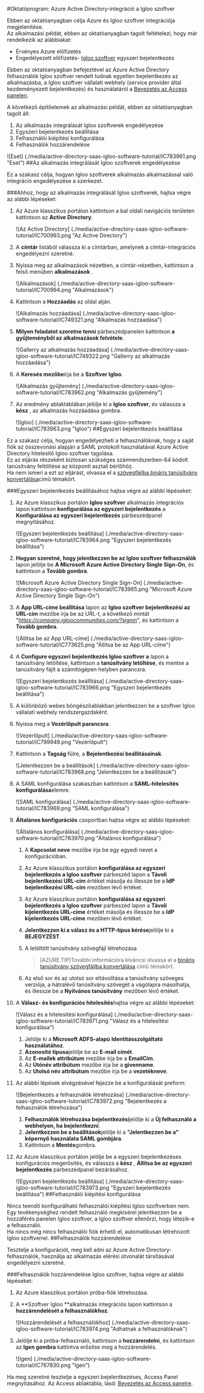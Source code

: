 <properties 
    pageTitle="Oktatóprogram: Azure Active Directory-integráció a Igloo szoftver |} Microsoft Azure" 
    description="Megtudhatja, hogy miként Igloo szoftver használata az Azure Active Directory ahhoz, hogy az egyszeri bejelentkezés, automatikus kiépítési és az egyéb!" 
    services="active-directory" 
    authors="jeevansd"  
    documentationCenter="na" 
    manager="femila"/>
<tags 
    ms.service="active-directory" 
    ms.devlang="na" 
    ms.topic="article" 
    ms.tgt_pltfrm="na" 
    ms.workload="identity" 
    ms.date="10/20/2016" 
    ms.author="jeedes" />

#<a name="tutorial-azure-active-directory-integration-with-igloo-software"></a>Oktatóprogram: Azure Active Directory-integráció a Igloo szoftver
  
Ebben az oktatóanyagban célja Azure és Igloo szoftver integrációja megjelenítése.  
Az alkalmazási példát, ebben az oktatóanyagban tagolt feltételezi, hogy már rendelkezik az alábbiakat:

-   Érvényes Azure előfizetés
-   Engedélyezett előfizetés- [Igloo szoftver](http://www.igloosoftware.com/) egyszeri bejelentkezés
  
Ebben az oktatóanyagban befejeztével az Azure Active Directory felhasználók Igloo szoftver rendelt tudnak egyetlen bejelentkezés az alkalmazásba, a Igloo szoftver vállalati webhely (service provider által kezdeményezett bejelentkezés) és használatáról a [Bevezetés az Access panelen](active-directory-saas-access-panel-introduction.md).
  
A következő építőelemek az alkalmazási példát, ebben az oktatóanyagban tagolt áll:

1.  Az alkalmazás integrálását Igloo szoftverek engedélyezése
2.  Egyszeri bejelentkezés beállítása
3.  Felhasználói kiépítési konfigurálása
4.  Felhasználók hozzárendelése

![Eset] (./media/active-directory-saas-igloo-software-tutorial/IC783961.png "Eset")
##<a name="enabling-the-application-integration-for-igloo-software"></a>Az alkalmazás integrálását Igloo szoftverek engedélyezése
  
Ez a szakasz célja, hogyan Igloo szoftverek alkalmazás alkalmazással való integráció engedélyezése a szerkezet.

###<a name="to-enable-the-application-integration-for-igloo-software-perform-the-following-steps"></a>Ahhoz, hogy az alkalmazás integrálását Igloo szoftverek, hajtsa végre az alábbi lépéseket:

1.  Az Azure klasszikus portálon kattintson a bal oldali navigációs területen kattintson az **Active Directory**.

    ![Az Active Directory] (./media/active-directory-saas-igloo-software-tutorial/IC700993.png "Az Active Directory")

2.  A **címtár** listából válassza ki a címtárban, amelynek a címtár-integrációs engedélyezni szeretné.

3.  Nyissa meg az alkalmazások nézetben, a címtár-nézetben, kattintson a felső menüben **alkalmazások** .

    ![Alkalmazások] (./media/active-directory-saas-igloo-software-tutorial/IC700994.png "Alkalmazások")

4.  Kattintson a **Hozzáadás** az oldal alján.

    ![Alkalmazás hozzáadása] (./media/active-directory-saas-igloo-software-tutorial/IC749321.png "Alkalmazás hozzáadása")

5.  **Milyen feladatot szeretne tenni** párbeszédpanelen kattintson **a gyűjteményből az alkalmazások felvétele**.

    ![Gallerry az alkalmazás hozzáadása] (./media/active-directory-saas-igloo-software-tutorial/IC749322.png "Gallerry az alkalmazás hozzáadása")

6.  A **Keresés mezőbe**írja be a **Szoftver Igloo**.

    ![Alkalmazás gyűjtemény] (./media/active-directory-saas-igloo-software-tutorial/IC783962.png "Alkalmazás gyűjtemény")

7.  Az eredmény ablaktáblában jelölje ki a **Igloo szoftver**, és válassza a **kész** , az alkalmazás hozzáadása gombra.

    ![Igloo] (./media/active-directory-saas-igloo-software-tutorial/IC783963.png "Igloo")
##<a name="configuring-single-sign-on"></a>Egyszeri bejelentkezés beállítása
  
Ez a szakasz célja, hogyan engedélyezheti a felhasználóknak, hogy a saját fiók az összevonási alapján a SAML protokoll használatával Azure Active Directory hitelesítő Igloo szoftver tagolása.  
Ez az eljárás részeként biztosan szükséges számrendszerben-64 kódolt tanúsítvány feltöltése az központi asztali bérlőhöz.  
Ha nem ismeri a ezt az eljárást, olvassa el a [szövegfájlba bináris tanúsítvány konvertálása](http://youtu.be/PlgrzUZ-Y1o)című témakört.

###<a name="to-configure-single-sign-on-perform-the-following-steps"></a>Egyszeri bejelentkezés beállításához hajtsa végre az alábbi lépéseket:

1.  Az Azure klasszikus portálon **Igloo szoftver** alkalmazás integrációs lapon kattintson **konfigurálása az egyszeri bejelentkezés** a **Konfigurálása az egyszeri bejelentkezés** párbeszédpanel megnyitásához.

    ![Egyszeri bejelentkezés beállítása] (./media/active-directory-saas-igloo-software-tutorial/IC783964.png "Egyszeri bejelentkezés beállítása")

2.  **Hogyan szeretné, hogy jelentkezzen be az Igloo szoftver felhasználók** lapon jelölje be **A Microsoft Azure Active Directory Single Sign-On**, és kattintson a **Tovább gombra**.

    ![Microsoft Azure Active Directory Single Sign-On] (./media/active-directory-saas-igloo-software-tutorial/IC783965.png "Microsoft Azure Active Directory Single Sign-On")

3.  A **App URL-címe beállítása** lapon az **Igloo szoftver bejelentkezési az URL-cím** mezőbe írja be az URL-t, a következő mintát "*https://company.igloocommunities.com/?signin*", és kattintson a **Tovább gombra**.

    ![Állítsa be az App URL-címe] (./media/active-directory-saas-igloo-software-tutorial/IC773625.png "Állítsa be az App URL-címe")

4.  A **Configure egyszeri bejelentkezés Igloo szoftver a** lapon a tanúsítvány letöltése, kattintson a **tanúsítvány letöltése**, és mentse a tanúsítvány fájlt a számítógépen helyben parancsra.

    ![Egyszeri bejelentkezés beállítása] (./media/active-directory-saas-igloo-software-tutorial/IC783966.png "Egyszeri bejelentkezés beállítása")

5.  A különböző webes böngészőablakban jelentkezzen be a szoftver Igloo vállalati webhely rendszergazdaként.

6.  Nyissa meg a **Vezérlőpult parancsra**.

    ![Vezérlőpult] (./media/active-directory-saas-igloo-software-tutorial/IC799949.png "Vezérlőpult")

7.  Kattintson a **Tagság** fülre, a **Bejelentkezési beállításainak**.

    ![Jelentkezzen be a beállítások] (./media/active-directory-saas-igloo-software-tutorial/IC783968.png "Jelentkezzen be a beállítások")

8.  A SAML konfigurálása szakaszban kattintson a **SAML-hitelesítés konfigurálása**elemre.

    ![SAML konfigurálása] (./media/active-directory-saas-igloo-software-tutorial/IC783969.png "SAML konfigurálása")

9.  **Általános konfigurációs** csoportban hajtsa végre az alábbi lépéseket:

    ![Általános konfigurálása] (./media/active-directory-saas-igloo-software-tutorial/IC783970.png "Általános konfigurálása")

    1.  A **Kapcsolat neve** mezőbe írja be egy egyedi nevet a konfigurációban.
    2.  Az Azure klasszikus portálon **konfigurálása az egyszeri bejelentkezés a Igloo szoftver** párbeszéd lapon a **Távoli bejelentkezési URL-cím** értéket másolja és illessze be a **IdP bejelentkezési URL-cím** mezőben lévő értéket.
    3.  Az Azure klasszikus portálon **konfigurálása az egyszeri bejelentkezés a Igloo szoftver** párbeszéd lapon a **Távoli kijelentkezés URL-címe** értéket másolja és illessze be a **IdP kijelentkezés URL-címe** mezőben lévő értéket.
    4.  **Jelentkezzen ki a válasz és a HTTP-típus kérése**jelölje ki a **BEJEGYZÉST**.
    5.  A letöltött tanúsítvány szövegfájl létrehozása
        
        >[AZURE.TIP]További információra kíváncsi olvassa el a [bináris tanúsítvány szövegfájlba konvertálása](http://youtu.be/PlgrzUZ-Y1o) című témakört.

    6.  Az első sor és az utolsó sor eltávolítása a tanúsítvány szöveges verziója, a hátralévő tanúsítvány szövegét a vágólapra másolhatja, és illessze be a **Nyilvános tanúsítvány** mezőben lévő értéket.

10. A **Válasz- és konfigurációs hitelesítés**hajtsa végre az alábbi lépéseket:

    ![Válasz és a hitelesítési konfigurálása] (./media/active-directory-saas-igloo-software-tutorial/IC783971.png "Válasz és a hitelesítési konfigurálása")

    1.  Jelölje ki a **Microsoft ADFS-alapú** **Identitásszolgáltató használatához**.
    2.  **Azonosító típusa**jelölje be az **E-mail címét**.
    3.  Az **E-mailek attribútum** mezőbe írja be a **EmailCím**.
    4.  Az **Utónév attribútum** mezőbe írja be a **givenname**.
    5.  Az **Utolsó név attribútum** mezőbe írja be a **vezetékneve**.

11. Az alábbi lépések elvégzésével fejezze be a konfigurálását preform:

    ![Bejelentkezés a felhasználók létrehozása] (./media/active-directory-saas-igloo-software-tutorial/IC783972.png "Bejelentkezés a felhasználók létrehozása")

    1.  **Felhasználók létrehozása bejelentkezési**jelölje ki a **Új felhasználó a webhelyen, ha bejelentkezni**.
    2.  **Jelentkezzen be a beállítások**jelölje ki a **"Jelentkezzen be a" képernyő használata SAML gombjára**.
    3.  Kattintson a **Mentés**gombra.

12. Az Azure klasszikus portálon jelölje be a egyszeri bejelentkezéses konfigurációs megerősítés, és válassza a **kész** , **Állítsa be az egyszeri bejelentkezés** párbeszédpanel bezárásához.

    ![Egyszeri bejelentkezés beállítása] (./media/active-directory-saas-igloo-software-tutorial/IC783973.png "Egyszeri bejelentkezés beállítása")
##<a name="configuring-user-provisioning"></a>Felhasználói kiépítési konfigurálása
  
Nincs teendő konfigurálható felhasználói kiépítési Igloo szoftverben nem.  
Egy tevékenységhez rendelt felhasználó megkísérel jelentkezzen be a hozzáférés panelen Igloo szoftver, a Igloo szoftver ellenőrzi, hogy létezik-e a felhasználó.  
Ha nincs még nincs felhasználói fiók érhető el, automatikusan létrehozott Igloo szoftverrel.
##<a name="assigning-users"></a>Felhasználók hozzárendelése
  
Tesztelje a konfigurációt, meg kell adni az Azure Active Directory-felhasználók, használja az alkalmazás elérési útvonalát társításával engedélyezni szeretné.

###<a name="to-assign-users-to-igloo-software-perform-the-following-steps"></a>Felhasználók hozzárendelése Igloo szoftver, hajtsa végre az alábbi lépéseket:

1.  Az Azure klasszikus portálon próba-fiók létrehozása.

2.  A **Szoftver Igloo **alkalmazás integrációs lapon kattintson a **hozzárendelését a felhasználókhoz**.

    ![Hozzárendelését a felhasználókhoz] (./media/active-directory-saas-igloo-software-tutorial/IC783974.png "Adhatnak a felhasználóknak")

3.  Jelölje ki a próba-felhasználó, kattintson a **hozzárendelni**, és kattintson az **Igen gombra** kattintva erősítse meg a hozzárendelés.

    ![Igen] (./media/active-directory-saas-igloo-software-tutorial/IC767830.png "Igen")
  
Ha meg szeretné tesztelje a egyszeri bejelentkezéses, Access Panel megnyitásához. Az Access ablaktábla, lásd: [Bevezetés az Access panelre](active-directory-saas-access-panel-introduction.md).